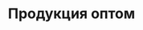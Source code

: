 ---
layout: production
title: "Продукция оптом"
description: "<span class='text-primary'>Внимание!</span> Указаны <strong>ОПТОВЫЕ / МЕЛКООПТОВЫЕ цены</strong> (при сумме заказа от 35руб.)."
subdescription1: "Читайте [условия доставки](/delivery/ 'Условия доставки | ХаусФреш')"
metadescription: "Оптовая продукция: Сэндвичи из багета, Торты, Выпечка, Круассаны, Маффины, Хлеб, Чиабатта и Булочки, Салаты (Мелкий опт). Доставка в Кафе, Кофейню. Охлаждённые и Замороженные. Цены производителя | ХаусФреш Минск"
metakeywords: "Готовая продукция купить оптом: Сэндвичи из багета оптом, Мини багеты оптом, Торты оптом, Выпечка оптом, Круассаны оптом, Маффины оптом, Хлеб оптом, Чиабатта и Булочки оптом, Салаты оптом. Оптовые и Мелкооптовые цены. Охлаждённые и Замороженные. Торты, Выпечка, Бутерброды на заказ."
sitetitle: "Сэндвичи, Выпечка 🍔 (Оптом от 35руб.) | Доставка В Кафе"
category:
- categoryTitle: Сэндвичи из багета
  issueDate: "Срок хранения и реализации: охлажденные сэндвичи: при t°: от +2°Cдо +6°C - 12 часов; замороженные сэндвичи: при t°-18°C- 30 суток, после разморозки при t°: от +2°Cдо +6°C - 12 часов"
  categoryId: sandwich
  items:
  - itemTitle: Сэндвич с ветчиной на светлом багете
    itemCooledID: "0031"
    itemFrozenID: "0032"	
    itemSubTitle: охлаждённый/замороженный
    itemImg: img/catalog/sandwich/сэндвич-с-ветчиной.jpg
    itemImgAlt: Сэндвич запеченный с ветчиной | ХаусФреш
    itemIngredients: Багет «Белый» с кунжутом, сыр Сулугуни, сыр плавленый, ветчина к/в, огурец свежий, помидор свежий, салат "Айсберг", майонез.
    itemWeight: 250
    itemPrice: 3.2
  - itemTitle: Сэндвич с ветчиной на тёмном багете
    itemCooledID: "0033"
    itemFrozenID: "0034"
    itemSubTitle: охлаждённый/замороженный
    itemImg: img/catalog/sandwich/сэндвич-с-ветчиной.jpg
    itemImgAlt: Сэндвич запеченный с ветчиной | ХаусФреш
    itemIngredients: Багет «Прованский» темный, сыр Сулугуни, сыр плавленый, ветчина к/в, огурец свежий, помидор свежий, салат "Айсберг", майонез.
    itemWeight: 250
    itemPrice: 3.2
  - itemTitle: Сэндвич с говядиной на светлом багете
    itemCooledID: "0027"
    itemFrozenID: "0028"
    itemSubTitle: охлаждённый/замороженный
    itemImg: img/catalog/sandwich/сэндвич-с-говядиной.jpg
    itemImgAlt: Сэндвич запеченный с говядиной | ХаусФреш
    itemIngredients: Багет «Белый» с кунжутом, сыр Голландский, сыр плавленый, огурец свежий, помидор свежий, капуста пряная, майонез, кетчуп, говядина к/в.
    itemWeight: 250
    itemPrice: 3.2
  - itemTitle: Сэндвич с говядиной на тёмном багете
    itemCooledID: "0029"
    itemFrozenID: "0030"
    itemSubTitle: охлаждённый/замороженный
    itemImg: img/catalog/sandwich/сэндвич-с-говядиной.jpg
    itemImgAlt: Сэндвич запеченный с говядиной | ХаусФреш
    itemIngredients: Багет «Прованский» темный, сыр Голландский, сыр плавленый, огурец свежий, помидор свежий, капуста пряная, майонез, кетчуп, говядина к/в.
    itemWeight: 250
    itemPrice: 3.2
  - itemTitle: Сэндвич с салями на светлом багете
    itemCooledID: "0023"
    itemFrozenID: "0024"
    itemSubTitle: охлаждённый/замороженный
    itemImg: img/catalog/sandwich/сэндвич-с-салями.jpg
    itemImgAlt: Сэндвич запеченный с салями | ХаусФреш
    itemIngredients: Багет «Белый» с кунжутом, сыр Голландский твёрдый, колбаса салями с/к, капуста пекинская, огурцы маринованные, морковь по-корейски, майонез, сыр плавленый, лук красный.
    itemWeight: 250
    itemPrice: 3.2
  - itemTitle: Сэндвич с салями на тёмном багете
    itemCooledID: "0025"
    itemFrozenID: "0026"
    itemSubTitle: охлаждённый/замороженный
    itemImg: img/catalog/sandwich/сэндвич-с-салями.jpg
    itemImgAlt: Сэндвич запеченный с салями | ХаусФреш
    itemIngredients: Багет «Прованский» темный, сыр Голландский твёрдый, колбаса салями с/к, капуста пекинская, огурцы маринованные, морковь по-корейски, майонез, сыр плавленый, лук красный.
    itemWeight: 250
    itemPrice: 3.2
  - itemTitle: Сэндвич с курицей на светлом багете
    itemCooledID: "0019"
    itemFrozenID: "0020"
    itemSubTitle: охлаждённый/замороженный
    itemImg: img/catalog/sandwich/сэндвич-с-курицей.jpg
    itemImgAlt: Сэндвич запеченный с курицей | ХаусФреш
    itemIngredients: Багет «Белый» с кунжутом, сыр Голландский, сыр плавленый, огурец свежий, лист салата «Айсберг», кукуруза консервированная, соус «Чесночный», рулет куриный.
    itemWeight: 250
    itemPrice: 3.2
  - itemTitle: Сэндвич с курицей на тёмном багете
    itemCooledID: "0021"
    itemFrozenID: "0022"
    itemSubTitle: охлаждённый/замороженный
    itemImg: img/catalog/sandwich/сэндвич-с-курицей.jpg
    itemImgAlt: Сэндвич запеченный с курицей | ХаусФреш
    itemIngredients: Багет «Прованский» темный, сыр Голландский, сыр плавленый, огурец свежий, лист салата «Айсберг», кукуруза консервированная, соус «Чесночный», рулет куриный.
    itemWeight: 250
    itemPrice: 3.2
  - itemTitle: Сэндвич «Калифорния» на светлом багете
    itemCooledID: "0084"
    itemFrozenID: "0085"
    itemSubTitle: охлаждённый/замороженный
    itemImg: img/catalog/sandwich/сэндвич.jpg
    itemImgAlt: Сэндвич запеченный Калифорния | ХаусФреш
    itemIngredients: Багет «Белый» с кунжутом, форель или семга сл/сол., сыр твердый, сыр плавленый, томаты свежие, салат «Айсберг», майонез, соус «Песто».
    itemWeight: 250
    itemPrice: 5.20
  - itemTitle: Сэндвич «Калифорния» на тёмном багете
    itemCooledID: "0096"
    itemFrozenID: "0097"
    itemSubTitle: охлаждённый/замороженный
    itemImg: img/catalog/sandwich/сэндвич.jpg
    itemImgAlt: Сэндвич запеченный Калифорния | ХаусФреш
    itemIngredients: Багет «Прованский» темный, форель или семга сл/сол., сыр твердый, сыр плавленый, томаты свежие, салат «Айсберг», майонез, соус «Песто».
    itemWeight: 250
    itemPrice: 5.20
- categoryTitle: Французские мини багеты
  issueDate: "Срок хранения и реализации: охлажденные мини багеты без заморозки - при t°: от +2°Cдо +6°C - 12 часов, замороженные мини багеты - при t°при -18°C- 30 суток, после разморозки - при t°: от +2°Cдо +6°C - 12 часов"
  categoryId: fr-baguette
  items:
  - itemTitle: Светлый багет, фаршированный курицей и грибами
    itemCooledID: "0015"
    itemFrozenID: "0016"
    itemSubTitle: охлаждённый/замороженный
    itemImg: img/catalog/fr-baguette/фаршированный-багет-курица-грибы-на-светлом-багете.jpg
    itemImgAlt: Французский мини багет запеченный фаршированный курицей и грибами на светлом багете | ХаусФреш
    itemIngredients: Багет «Белый» с кунжутом, филе куриное, шампиньоны маринованные, сыр «Голландский», лук репчатый, петрушка свежая, горчица, майонез, масло растительное. 
    itemWeight: 185
    itemPrice: 2.9
  - itemTitle: Тёмный багет, фаршированный курицей и грибами
    itemCooledID: "0017"
    itemFrozenID: "0018"
    itemSubTitle: охлаждённый/замороженный
    itemImg: img/catalog/fr-baguette/фаршированный-багет-курица-грибы-на-тёмном-багете.jpg
    itemImgAlt: Французский мини багет запеченный фаршированный курицей и грибами на тёмном багете | ХаусФреш
    itemIngredients: Багет «Прованский» темный, филе куриное, шампиньоны маринованные, сыр «Голландский», лук репчатый, петрушка свежая, горчица, майонез, масло растительное. 
    itemWeight: 185
    itemPrice: 2.9
  - itemTitle: Светлый багет с начинкой из ветчины и сыра
    itemCooledID: "0011"
    itemFrozenID: "0012"
    itemSubTitle: охлаждённый/замороженный
    itemImg: img/catalog/fr-baguette/фаршированный-багет-ветчина-сыр-на-светлом-багете.jpg
    itemImgAlt: Французский мини багет запеченный с начинкой из ветчины и сыра на светлом багете | ХаусФреш
    itemIngredients: Багет «Белый» с кунжутом, ветчина копчёно-варёная, огурец маринованный, томаты свежие, сыр, майонез, кетчуп, петрушка свежая. 
    itemWeight: 185
    itemPrice: 2.9
  - itemTitle: Тёмный багет с начинкой из ветчины и сыра
    itemCooledID: "0013"
    itemFrozenID: "0014"
    itemSubTitle: охлаждённый/замороженный
    itemImg: img/catalog/fr-baguette/фаршированный-багет-ветчина-сыр-на-тёмном-багете.jpg
    itemImgAlt: Французский мини багет запеченный с начинкой из ветчины и сыра на тёмном багете | ХаусФреш
    itemIngredients: Багет «Прованский» темный, ветчина копчёно-варёная, огурец маринованный, томаты свежие, сыр, майонез, кетчуп, петрушка свежая.  
    itemWeight: 185	
    itemPrice: 2.9
- categoryTitle: Чиабатта и Булочки
  issueDate: "Срок хранения и реализации: охлажденные Хлеб, Чиабатта, Булочки - 48 часов, замороженные Хлеб, Чиабатта, Булочки - при t°при -18°C- 30 суток, после разморозки - 48 часов"
  categoryId: bread
  items:
  - itemTitle: Булочка «Французская» светлая
    itemCooledID: "0078"
    itemFrozenID: "0079"
    itemSubTitle: охлаждённая/замороженная
    itemImg: img/catalog/bread/булочка-французская-светлая.jpg
    itemImgAlt: Булочка «Французская» светлая | ХаусФреш
    itemIngredients: Мука пшеничная высший сорт, концентрат «ржаные булочки 10%», сахар-песок, маргарин, дрожжи хлебопекарные прессованные, кориандр, экстракт солодовый. 
    itemWeight: 50
    itemPrice: 0.30
  - itemTitle: Булочка «Французская» тёмная с посыпкой
    itemCooledID: "0080"
    itemFrozenID: "0081"
    itemSubTitle: охлаждённая/замороженная
    itemImg: img/catalog/bread/булочка-французская-тёмная.jpg
    itemImgAlt: Булочка «Французская» тёмная | ХаусФреш
    itemIngredients: Мука пшеничная высший сорт, солод темный, концентрат «ржаные булочки 10%», сахар-песок, маргарин, дрожжи хлебопекарные прессованные, кориандр, экстракт солодовый.
    itemWeight: 50
    itemPrice: 0.30
  - itemTitle: Чиабатта тёмная 150г
    itemCooledID: "0090"
    itemFrozenID: "0091"
    itemSubTitle: охлаждённая/замороженная
    itemImg: img/catalog/bread/чиабата-темный.jpg
    itemImgAlt: Чиабатта тёмная | ХаусФреш
    itemIngredients: Мука пшеничная высший сорт, концентрат «ржаные булочки 10%», дрожжи хлебопекарные прессованные, мука ржаная хлебопекарная (на разделку), масло растительное. 
    itemWeight: 150
    itemPrice: 0.72
  - itemTitle: Чиабатта тёмная 250г
    itemCooledID: "0075"
    itemFrozenID: "0076"
    itemSubTitle: охлаждённая/замороженная
    itemImg: img/catalog/bread/чиабата-темный.jpg
    itemImgAlt: Чиабатта тёмная | ХаусФреш
    itemIngredients: Мука пшеничная высший сорт, концентрат «ржаные булочки 10%», дрожжи хлебопекарные прессованные, мука ржаная хлебопекарная (на разделку), масло растительное. 
    itemWeight: 250
    itemPrice: 1.38
  - itemTitle: Чиабатта светлая 150г
    itemCooledID: "0088"
    itemFrozenID: "0089"  
    itemSubTitle: охлаждённая/замороженная
    itemImg: img/catalog/bread/чиабата-светлый.jpg
    itemImgAlt: Чиабатта светлая | ХаусФреш
    itemIngredients: Мука пшеничная высший сорт, смесь для х/б изделий «Pane avena» (Пане Авена), мука ржаная хлебопекарная обдирная, масло подсолнечное рафинированное дезодорированное, дрожжи хлебопекарные сухие. 
    itemWeight: 150
    itemPrice: 0.66
  - itemTitle: Чиабатта светлая 250г
    itemCooledID: "0073"
    itemFrozenID: "0074" 
    itemSubTitle: охлаждённая/замороженная
    itemImg: img/catalog/bread/чиабата-светлый.jpg
    itemImgAlt: Чиабатта светлая | ХаусФреш
    itemIngredients: Мука пшеничная высший сорт, смесь для х/б изделий «Pane avena» (Пане Авена), мука ржаная хлебопекарная обдирная, масло подсолнечное рафинированное дезодорированное, дрожжи хлебопекарные сухие. 
    itemWeight: 250
    itemPrice: 1.32
- categoryTitle: Багеты 
  issueDate: "Срок хранения и реализации: охлажденные багеты - 48 часов, замороженные багеты - при t°при -18°C- 30 суток, после разморозки- 48 часов"
  categoryId: baguette
  items:
  - itemTitle: Багет «Белый» с кунжутом
    itemCooledID: "0001"
    itemFrozenID: "0002"
    itemSubTitle: охлаждённый/замороженный
    itemImg: img/catalog/baguette/багет-белый-с-кунжутом.jpg
    itemImgAlt: Багет белый с кунжутом | ХаусФреш
    itemIngredients: Мука, сахар, соль, дрожжи, маргарин, сухое молоко, вода, кунжут. 
    itemWeight: 170
    itemPrice: 0.84
  - itemTitle: Багет «Прованский» темный
    itemCooledID: "0003"
    itemFrozenID: "0004"
    itemSubTitle: охлаждённый/замороженный
    itemImg: img/catalog/baguette/багет-прованский-тёмный.jpg
    itemImgAlt: Багет прованский тёмный | ХаусФреш
    itemIngredients: Мука, семена подсолнуха, солод темный, вода, сахар, соль, дрожжи, овсяные хлопья, отруби пшеничные. 
    itemWeight: 180
    itemPrice: 0.72
  - itemTitle: Багет «Фитнес» с морковью
    itemCooledID: "0009"
    itemFrozenID: "0010"
    itemSubTitle: охлаждённый/замороженный
    itemImg: img/catalog/baguette/багет-фитнес-с-морковью.jpg
    itemImgAlt: Багет фитнес с морковью | ХаусФреш
    itemIngredients: Мука, отруби пшеничные, кунжут, вода, клейковина, дрожжи, сахар, соль, солод светлый, солод темный, морковь свежая. 
    itemWeight: 220
    itemPrice: 0.72
  - itemTitle: Багет «Зеленый» со шпинатом 
    itemCooledID: "0007"
    itemFrozenID: "0008"
    itemSubTitle: охлаждённый/замороженный
    itemImg: img/catalog/baguette/багет-зелёный-со-шпинатом.jpg
    itemImgAlt: Багет зелёный со шпинатом | ХаусФреш
    itemIngredients: Мука, сахар, соль, дрожжи, маргарин, сухое молоко, вода, шпинат замороженный. 
    itemWeight: 180
    itemPrice: 0.84
  - itemTitle: Багет «Красный» с паприкой 
    itemCooledID: "0005"
    itemFrozenID: "0006"
    itemSubTitle: охлаждённый/замороженный
    itemImg: img/catalog/baguette/багет-красный-с-паприкой.jpg
    itemImgAlt: Багет красный с паприкой | ХаусФреш
    itemIngredients: Мука, сахар, соль, дрожжи, маргарин, сухое молоко, вода, паприка молотая(пряность). 
    itemWeight: 185
    itemPrice: 0.84
- categoryTitle: Торты
  issueDate: "Срок хранения и реализации: охлажденные торты без заморозки - при t°: от +2°Cдо +6°C - 5 суток, замороженные торты - при t°при -18°C- 90 суток, после разморозки - при t°: от +2°Cдо +6°C - 5 суток"
  categoryId: cake
  items:
  - itemTitle: Торт «Фруктовый»
    itemCooledID: "0043"
    itemFrozenID: "0044"
    itemType: cake
    itemSubTitle: охлаждённый/замороженный
    itemImg: img/catalog/cake/торт-фруктовый.jpg
    itemImgAlt: Торт фруктовый | ХаусФреш
    itemIngredients: Мука пшеничная, сахар, крем на растительных маслах, меланж, паста кондитерская «Йогуртово-клубничная», вода, смесь для кондитерских изделий, сухая смесь для приготовления крема, коньяк или бренди или вино десертное, ароматизатор пищевой идентичный натуральному «Ром», начинка сахарная, конфитюр «Брусничный», арахис жареные лепестки.
    itemWeight: 1200
    itemPrice: 18.60
  - itemTitle: Торт «Морковный»
    itemCooledID: "0053"
    itemFrozenID: "0054"
    itemType: cake
    itemSubTitle: охлаждённый/замороженный
    itemImg: img/catalog/cake/торт-морковный.jpg
    itemImgAlt: Торт морковный | ХаусФреш
    itemIngredients: Мука пшеничная, сахар, крем на растительных маслах, вода питьевая, морковь свежая, сыр «Маскарпоне», масло подсолнечное рафинированное, ядро грецкого ореха, пудра сахарная, яйца куриные пищевые, корица.
    itemWeight: 1200
    itemPrice: 18.24
  - itemTitle: Торт «Три шоколада»
    itemCooledID: "0049"
    itemFrozenID: "0050"
    itemType: cake
    itemSubTitle: охлаждённый/замороженный
    itemImg: img/catalog/cake/торт-3-шоколада.jpg
    itemImgAlt: Торт Три шоколада | ХаусФреш
    itemIngredients: Мука пшеничная, сахар, маргарин, меланж, паста кондитерская шоколадная, помадка сахарная, вода, смесь для кондитерских изделий, коньяк или бренди или вино десертное, какао-порошок, ароматизатор пищевой идентичный натуральному «Ром», сироп сахарный, кондитерский гель шоколадный, фруктовая начинка «Конфитюр вишня».
    itemWeight: 1200
    itemPrice: 18.24
  - itemTitle: Торт «Зеленый чай с белым шоколадом»
    itemCooledID: "0051"
    itemFrozenID: "0052"
    itemType: cake
    itemSubTitle: охлаждённый/замороженный
    itemImg: img/catalog/cake/торт-зеленый-чай.jpg
    itemImgAlt: Торт Зелёный чай с белым шоколадом | ХаусФреш
    itemIngredients: Мука пшеничная высший сорт, крем на растительных маслах, сахар, меланж, вода, сухая смесь для приготовления крема, смесь для кондитерских изделий, какао-порошок, коньяк или бренди или вино десертное, ароматизатор пищевой идентичный натуральному «Ром», кондитерский гель белый шоколад, конфитюр «Грушевый». 
    itemWeight: 1200
    itemPrice: 18.24
  - itemTitle: Торт «Шоколадный Брауни»
    itemCooledID: "0065"
    itemFrozenID: "0066"
    itemType: cake
    itemSubTitle: охлаждённый/замороженный
    itemImg: img/catalog/cake/торт-шоколадный-брауни.jpg
    itemImgAlt: Торт Шоколадный брауни | ХаусФреш
    itemIngredients: Мука пшеничная высший сорт, сахар, масло подсолнечное рафинированное дезодорированое, вода, яйца куриные пищевые, смесь Королевский шокомаффин, глазурь кондитерская какаосодержащая, арахис жареный (лепестки), кондитерский гель шоколадный.
    itemWeight: 1000
    itemPrice: 16.20
  - itemTitle: Торт «Ореховый Сара Бернар»
    itemCooledID: "0055"
    itemFrozenID: "0056"
    itemType: cake
    itemSubTitle: охлаждённый/замороженный
    itemImg: img/catalog/cake/торт-ореховый.jpg
    itemImgAlt: Торт ореховый Сара Бернар | ХаусФреш
    itemIngredients: Мука пшеничная высший сорт, сахар, крем на растительных маслах, меланж, паста кондитерская ореховая, вода, смесь для кондитерских изделий, сухая смесь для приготовления крема, коньяк или бренди или вино десертное, ароматизатор пищевой идентичный натуральному «Ром», начинка сахарная, конфитюр грушевый, кондитерский гель белый шоколад.  
    itemWeight: 1200
    itemPrice: 18.60
  - itemTitle: Торт «Наполеон»
    itemCooledID: "0057"
    itemFrozenID: "0058"
    itemType: cake
    itemSubTitle: охлаждённый/замороженный
    itemImg: img/catalog/cake/торт-наполеон.jpg
    itemImgAlt: Торт Наполеон | ХаусФреш
    itemIngredients: Мука пшеничная высший сорт, сливки растительные, масло сливочное, вода питьевая, крем для выпечки «Вена», меланж, соль, кислота лимонная. 
    itemWeight: 1200
    itemPrice: 14.04
  - itemTitle: Торт «Медовик»
    itemCooledID: "0059"
    itemFrozenID: "0060"
    itemType: cake
    itemSubTitle: охлаждённый/замороженный
    itemImg: img/catalog/cake/торт-медовик.jpg
    itemImgAlt: Торт Медовик | ХаусФреш
    itemIngredients: Мука пшеничная высший сорт, яйца куриные пищевые, сироп сахарный, масло подсолнечное рафинированное дезодорированое, сахар, вода питьевая, крем для выпечки, смесь для мучных кондитерских изделий, сметана, пудра сахарная, семена кунжута.
    itemWeight: 1000
    itemPrice: 13.20
  - itemTitle: Торт «Тирамису»
    itemCooledID: "0039"
    itemFrozenID: "0040"
    itemType: cake
    itemSubTitle: охлаждённый/замороженный
    itemImg: img/catalog/cake/торт-тирамису.jpg
    itemImgAlt: Торт Тирамису | ХаусФреш
    itemIngredients: Мука пшеничная высший сорт, вода питьевая, меланж, крем на растительных маслах, сахар, смесь для кондитерских изделий, коньяк или вино десертное, кофе молотый, эссенция ромовая, какао-порошок, пудра сахарная.  
    itemWeight: 1200
    itemPrice: 17.40
  - itemTitle: Торт «Чизкейк классический»
    itemCooledID: "0047"
    itemFrozenID: "0048"
    itemType: cake
    itemSubTitle: охлаждённый/замороженный
    itemImg: img/catalog/cake/торт-чизкейк-классический.jpg
    itemImgAlt: Торт Чизкейк классический | ХаусФреш
    itemIngredients: Мука пшеничная, творог , вода питьевая, сухая смесь для приготовления творожной начинки, яйца куриные, маргарин, сахар, сухая смесь для кондитерских изделий, пекарский порошок, соль, фрукты консервированные в сиропе, конфитюр «Лимонный». 
    itemWeight: 1200
    itemPrice: 14.64
  - itemTitle: Торт «Чизкейк шоколадный»
    itemCooledID: "0063"
    itemFrozenID: "0064"
    itemType: cake
    itemSubTitle: охлаждённый/замороженный
    itemImg: img/catalog/cake/торт-чизкейк-шоколадный.jpg
    itemImgAlt: Торт Чизкейк шоколадный | ХаусФреш
    itemIngredients: Мука пшеничная, творог, вода питьевая, сухая смесь для приготовления творожной начинки, яйца куриные, маргарин, сахар, пекарский порошок, соль, кондитерский гель шоколадный.
    itemWeight: 1200
    itemPrice: 18.60
  - itemTitle: Торт «Творожный»
    itemCooledID: "0061"
    itemFrozenID: "0062"
    itemType: cake
    itemSubTitle: охлаждённый/замороженный
    itemImg: img/catalog/cake/торт-творожный.jpg
    itemImgAlt: Торт творожный | ХаусФреш
    itemIngredients: Творог, мука пшеничная, вода питьевая, сахар, масло подсолнечное рафинированное, крем для выпечки, сухая смесь для приготовления творожной начинки, яйца куриные, сухая смесь для кондитерских изделий, ягоды быстрозамороженные (Клубника или другие), конфитюр «Лимонный».  
    itemWeight: 1200
    itemPrice: 16.80
  - itemTitle: Торт «Фруктово-ягодный в стакане»
    itemCooledID: "0045"
    itemFrozenID: "0046"
    itemSubTitle: охлаждённый/замороженный
    itemImg: img/catalog/cake/торт-фруктово-ягодный-в-стакане.jpg
    itemImgAlt: Торт фруктово-ягодный в стакане | ХаусФреш
    itemIngredients: Мука пшеничная, сахар, крем на растительных маслах, меланж, паста кондитерская «Йогуртово-клубничная», вода питьевая, смесь для кондитерских изделий, сухая смесь для приготовления крема, коньяк или бренди или вино десертное, ароматизатор пищевой идентичный натуральному «Ром», начинка сахарная, конфитюр «Брусничный», кондитерский гель белый шоколад, арахис жареные лепестки.
    itemWeight: 160
    itemPrice: 2.40
  - itemTitle: Торт «Тирамису в стакане»
    itemCooledID: "0041"
    itemFrozenID: "0042"
    itemSubTitle: охлаждённый/замороженный
    itemImg: img/catalog/cake/торт-тирамису-в-стакане.jpg
    itemImgAlt: Торт Тирамису в стакане | ХаусФреш
    itemIngredients: Мука пшеничная высший сорт, вода питьевая, меланж, крем на растительных маслах, сахар, смесь для кондитерских изделий, коньяк или вино десертное, кофе молотый, эссенция ромовая, какао-порошок, пудра сахарная.
    itemWeight: 160
    itemPrice: 2.40
- categoryTitle: Выпечка 
  issueDate: "Срок хранения и реализации: охлажденная выпечка (Слойки) без заморозки - при t°: от +2°Cдо +6°C - 5 суток, замороженная выпечка (Слойки) - при t°при -18°C- 30 суток, после разморозки - при t°: от +2°Cдо +6°C - 5 суток"
  categoryId: bakery
  items:
  - itemTitle: Слойка с грушей
    itemCooledID: "0188"
    itemFrozenID: "0189"
    itemSubTitle: охлаждённая/замороженная
    itemImg: img/catalog/bakery/слойка-с-грушей.jpg
    itemImgAlt: Слойка с грушей | ХаусФреш
    itemIngredients: Мука пшеничная высшего сорта, маргарин, соль, сахар-песок, дрожжи прессованные, джем грушевый. 
    itemWeight: 75
    itemPrice: 0.94
  - itemTitle: Слойка с вишней
    itemCooledID: "0190"
    itemFrozenID: "0191"
    itemSubTitle: охлаждённая/замороженная
    itemImg: img/catalog/bakery/слойка-с-вишней.jpg
    itemImgAlt: Слойка с вишней | ХаусФреш
    itemIngredients: Мука пшеничная высшего сорта, маргарин, соль, сахар-песок, дрожжи прессованные, джем вишнёвый.
    itemWeight: 75
    itemPrice: 0.94
  - itemTitle: Слойка с сыром
    itemCooledID: "0261"
    itemFrozenID: "0262"
    itemSubTitle: охлаждённая/замороженная
    itemImg: img/catalog/bakery/слойка-с-сыром.jpg
    itemImgAlt: Слойка с сыром | ХаусФреш
    itemIngredients: Мука пшеничная высшего сорта, маргарин, соль, дрожжи прессованные, сыр. 
    itemWeight: 75
    itemPrice: 1.15
  - itemTitle: Слойка с ветчиной и сыром
    itemCooledID: "1261"
    itemFrozenID: "1262"
    itemSubTitle: охлаждённая/замороженная
    itemImg: img/catalog/bakery/слойка-с-сыром.jpg
    itemImgAlt: Слойка с сыром | ХаусФреш
    itemIngredients: Мука пшеничная высшего сорта, маргарин, соль, дрожжи прессованные, ветчина, сыр. 
    itemWeight: 75
    itemPrice: 1.15
- categoryTitle: Круассаны 
  issueDate: "Срок хранения и реализации: охлажденные круассаны без заморозки - при t°: от +2°Cдо +6°C - 5 суток, замороженные круассаны - при t°при -18°C- 30 суток, после разморозки - при t°: от +2°Cдо +6°C - 5 суток"
  categoryId: croissant
  items:
  - itemTitle: Круассан с шоколадом 
    itemCooledID: "0192"
    itemFrozenID: "0193"
    itemSubTitle: охлаждённый/замороженный
    itemImg: img/catalog/bakery/круассан-с-шоколадом.jpg
    itemImgAlt: Круассан с шоколадом | ХаусФреш
    itemIngredients: Мука пшеничная высшего сорта, масло крестьянское, яичный желток, яичный белок, сметана, сахарная пудра, шоколад. 
    itemWeight: 50
    itemPrice: 0.86
  - itemTitle: Круассан со сгущёнкой 
    itemCooledID: "1192"
    itemFrozenID: "1193"
    itemSubTitle: охлаждённый/замороженный
    itemImg: img/catalog/bakery/круассан-с-шоколадом.jpg
    itemImgAlt: Круассан с шоколадом | ХаусФреш
    itemIngredients: Мука пшеничная высшего сорта, масло крестьянское, яичный желток, яичный белок, сметана, сахарная пудра, вареная сгущёнка. 
    itemWeight: 50
    itemPrice: 0.86
- categoryTitle: Маффины
  issueDate: "Срок хранения и реализации: охлажденные маффины без заморозки - при t°: от +2°Cдо +6°C - 5 суток, замороженные маффины - при t°при -18°C- 30 суток, после разморозки - при t°: от +2°Cдо +6°C - 5 суток"
  categoryId: maffin
  items:
  - itemTitle: Маффин классический
    itemCooledID: "0035"
    itemFrozenID: "0036"
    itemSubTitle: охлаждённый/замороженный
    itemImg: img/catalog/maffin/маффин-классический.jpg
    itemImgAlt: Маффин классический | ХаусФреш
    itemIngredients: Мука пшеничная высший сорт, сахар-песок, масло растительное, яйца куриные пищевые, вода питьевая, смесь Королевский ванильный маффин. 
    itemWeight: 100
    itemPrice: 1.44
  - itemTitle: Маффин шоколадный
    itemCooledID: "0037"
    itemFrozenID: "0038"  
    itemSubTitle: охлаждённый/замороженный
    itemImg: img/catalog/maffin/маффин-шоколадный.jpg
    itemImgAlt: Маффин шоколадный | ХаусФреш
    itemIngredients: Мука пшеничная высший сорт, масло растительное, сахар-песок, яйца куриные пищевые, вода питьевая, смесь Королевский шоко-маффин. 
    itemWeight: 100
    itemPrice: 1.44
- categoryTitle: Салаты 
  issueDate: "Срок хранения и реализации готовых охлаждённых салатов: при t°от +2°Cдо +6°C - 12 часов заправленные, 18 часов не заправленные"
  categoryId: salads
  items:
  - itemTitle: Салат «Императорский» 200г
    itemCooledID: "0253"
    itemImg: img/catalog/salads/салат-императорский.jpg
    itemImgAlt: Салат Императорский | ХаусФреш
    itemIngredients: Салат «Айсберг», сыр твердый, отварное филе куриное, томаты свежие, сухарики, яйцо куриное, соевый соус, майонез.
    itemWeight: 200
    itemPrice: 2.82
  - itemTitle: Салат «Императорский» 150г
    itemCooledID: "0294"
    itemImg: img/catalog/salads/салат-императорский.jpg
    itemImgAlt: Салат Императорский | ХаусФреш
    itemIngredients: Салат «Айсберг», сыр твердый, отварное филе куриное, томаты свежие, сухарики, яйцо куриное, соевый соус, майонез.
    itemWeight: 150
    itemPrice: 2.10
  - itemTitle: Салат «Под шубой» 200г
    itemCooledID: "0254"
    itemImg: img/catalog/salads/салат-сельдь-под-шубой.jpg
    itemImgAlt: Салат Под шубой | ХаусФреш
    itemIngredients: Сельдь соленая (филе), картофель, свекла, морковь, яйцо куриное, лук репчатый, капуста пекинская, майонез.
    itemWeight: 200
    itemPrice: 2.82
  - itemTitle: Салат «Под шубой» 150г
    itemCooledID: "0272"
    itemImg: img/catalog/salads/салат-сельдь-под-шубой.jpg
    itemImgAlt: Салат Под шубой | ХаусФреш
    itemIngredients: Сельдь соленая (филе), картофель, свекла, морковь, яйцо куриное, лук репчатый, капуста пекинская, майонез.
    itemWeight: 150
    itemPrice: 1.80
  - itemTitle: Салат «Стрелы амура» 200г
    itemCooledID: "0255"
    itemImg: img/catalog/salads/салат-стрелы-амура.jpg
    itemImgAlt: Салат Стрелы амура | ХаусФреш
    itemIngredients: Крабовые палочки, кукуруза консервированная, капуста пекинская, яйцо куриное, огурец консервированный, майонез, соевый соус.
    itemWeight: 200
    itemPrice: 2.70
  - itemTitle: Салат «Стрелы амура» 150г
    itemCooledID: "0293"
    itemImg: img/catalog/salads/салат-стрелы-амура.jpg
    itemImgAlt: Салат Стрелы амура | ХаусФреш
    itemIngredients: Крабовые палочки, кукуруза консервированная, капуста пекинская, яйцо куриное, огурец консервированный, майонез, соевый соус.
    itemWeight: 150
    itemPrice: 2.10
  - itemTitle: Салат «Оливье классический» 200г
    itemCooledID: "0256"
    itemImg: img/catalog/salads/салат-канделябр.jpg
    itemImgAlt: Салат Оливье классический | ХаусФреш
    itemIngredients: Филе куриное, картофель, морковь, горошек консервированный, огурец маринованный, капуста пекинская, яйцо куриное, майонез.
    itemWeight: 200
    itemPrice: 2.70
  - itemTitle: Салат «Оливье классический» 150г
    itemCooledID: "0291"
    itemImg: img/catalog/salads/салат-канделябр.jpg
    itemImgAlt: Салат Оливье классический | ХаусФреш
    itemIngredients: Филе куриное, картофель, морковь, горошек консервированный, огурец маринованный, капуста пекинская, яйцо куриное, майонез.
    itemWeight: 150
    itemPrice: 2.10
  - itemTitle: Салат «Лесная иллюзия» 200г
    itemCooledID: "0257"
    itemImg: img/catalog/salads/салат-лесная-иллюзия.jpg
    itemImgAlt: Салат Лесная иллюзия | ХаусФреш
    itemIngredients: Ветчина куриная, шампиньоны маринованные, морковь, картофель, огурец маринованный, капуста пекинская, яйцо куриное, майонез, кетчуп.
    itemWeight: 200
    itemPrice: 2.70
  - itemTitle: Салат «Лесная иллюзия» 150г
    itemCooledID: "0290"
    itemImg: img/catalog/salads/салат-лесная-иллюзия.jpg
    itemImgAlt: Салат Лесная иллюзия | ХаусФреш
    itemIngredients: Ветчина куриная, шампиньоны маринованные, морковь, картофель, огурец маринованный, капуста пекинская, яйцо куриное, майонез, кетчуп.
    itemWeight: 150
    itemPrice: 2.10
  - itemTitle: Салат «Бонапарт» 200г
    itemCooledID: "0258"
    itemImg: img/catalog/salads/салат-бонапарт.jpg
    itemImgAlt: Салат Бонапарт | ХаусФреш
    itemIngredients: Капуста краснокочанная, томаты свежие, огурцы свежие, капуста пекинская, горошек консервированный, кукуруза консервированная, лук зеленый(перо), майонез, горчица французская.
    itemWeight: 200
    itemPrice: 2.70
  - itemTitle: Салат «Бонапарт» 150г
    itemCooledID: "0273"
    itemImg: img/catalog/salads/салат-бонапарт.jpg
    itemImgAlt: Салат Бонапарт | ХаусФреш
    itemIngredients: Капуста краснокочанная, томаты свежие, огурцы свежие, капуста пекинская, горошек консервированный, кукуруза консервированная, лук зеленый(перо), майонез, горчица французская.
    itemWeight: 150
    itemPrice: 2.10
  - itemTitle: Салат «Мексиканский с фасолью» 200г
    itemCooledID: "0259"
    itemImg: img/catalog/salads/салат-мексиканский.jpg
    itemImgAlt: Салат Мексиканский | ХаусФреш
    itemIngredients: Филе куриное, сыр Фета, огурцы свежие, томаты свежие, фасоль консервированная, сухарики, оливки, соевый соус, масло растительное, лист салата.
    itemWeight: 200
    itemPrice: 2.82
  - itemTitle: Салат «Мексиканский с фасолью» 150г
    itemCooledID: "0292"
    itemImg: img/catalog/salads/салат-мексиканский.jpg
    itemImgAlt: Салат Мексиканский | ХаусФреш
    itemIngredients: Филе куриное, сыр Фета, огурцы свежие, томаты свежие, фасоль консервированная, сухарики, оливки, соевый соус, масло растительное, лист салата.
    itemWeight: 150
    itemPrice: 2.10
  - itemTitle: Салат «Венецианский» 200г
    itemCooledID: "0260"
    itemImg: img/catalog/salads/салат-венецианский.jpg
    itemImgAlt: Салат Венецианский | ХаусФреш
    itemIngredients: Ветчина, огурец свежий, редис свежий, томаты свежие, морковь свежая, укроп свежий, петрушка свежая, яйцо куриное, масло растительное, сахар, соль, лимонный сок, соевый соус.
    itemWeight: 200
    itemPrice: 2.82
  - itemTitle: Салат «Венецианский» 150г
    itemCooledID: "0274"
    itemImg: img/catalog/salads/салат-венецианский.jpg
    itemImgAlt: Салат Венецианский | ХаусФреш
    itemIngredients: Ветчина, огурец свежий, редис свежий, томаты свежие, морковь свежая, укроп свежий, петрушка свежая, яйцо куриное, масло растительное, сахар, соль, лимонный сок, соевый соус.
    itemWeight: 150
    itemPrice: 2.10
---